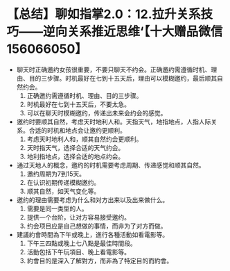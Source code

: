 # 【总结】聊如指掌2.0：12.拉升关系技巧——逆向关系推近思维‘【十大赠品微信156066050】

-   聊天时正确邀约女孩很重要，不要只聊天不约会。正确邀约需遵循时机、理由、目的三步骤。时机最好在七到十五天后，理由可以模糊邀约，最后顺其自然约会。
    1.  正确邀约需遵循时机、理由、目的三步骤。
    2.  时机最好在七到十五天后，不要太急。
    3.  可以在聊天时模糊邀约，传递出未来会约会的感觉。
-   邀约时要顺其自然，考虑天时地利人和。天指天气，地指地点，人指人际关系。合适的时机和地点会让邀约更顺利。
    1.  考虑天时地利人和，顺其自然约会更顺利。
    2.  天时指天气，选择合适的天气约会。
    3.  地利指地点，选择合适的地点约会。
-   通过天地人的概念，邀约的时机需要考虑周期、传递感觉和顺其自然。
    1.  邀约周期为7到15天。
    2.  在认识初期传递模糊邀约。
    3.  顺其自然，如天气变化等。
-   邀约的理由需要考虑为什么和对方出来以及出来做什么。
    1.  需要是同一类型的人。
    2.  提供一个台阶，让对方容易接受邀约。
    3.  约会项目应是自己想做的事情，而非为了对方而做。
-   建議約會時間為下午或晚上，進行各種活動如看電影等。
    1.  下午三四點或晚上七八點是最佳時間段。
    2.  活動包括下午玩項目、晚上看電影等。
    3.  約會目的是深入了解對方，而非為了特定目的而約會。